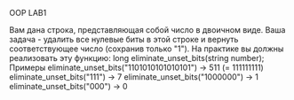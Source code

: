 OOP LAB1

Вам дана строка, представляющая собой число в двоичном виде. Ваша задача - удалить все
нулевые биты в этой строке и вернуть соответствующее число (сохранив только "1").
На практике вы должны реализовать эту функцию:
long eliminate_unset_bits(string number);
Примеры
eliminate_unset_bits("1101010101010101") -> 511 (= 111111111)
eliminate_unset_bits("111") -> 7
eliminate_unset_bits("1000000") -> 1
eliminate_unset_bits("000") -> 0
